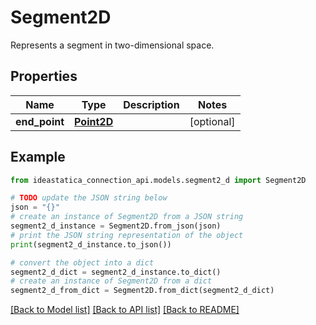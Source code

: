 # Segment2D

Represents a segment in two-dimensional space.

## Properties

Name | Type | Description | Notes
------------ | ------------- | ------------- | -------------
**end_point** | [**Point2D**](Point2D.md) |  | [optional] 

## Example

```python
from ideastatica_connection_api.models.segment2_d import Segment2D

# TODO update the JSON string below
json = "{}"
# create an instance of Segment2D from a JSON string
segment2_d_instance = Segment2D.from_json(json)
# print the JSON string representation of the object
print(segment2_d_instance.to_json())

# convert the object into a dict
segment2_d_dict = segment2_d_instance.to_dict()
# create an instance of Segment2D from a dict
segment2_d_from_dict = Segment2D.from_dict(segment2_d_dict)
```
[[Back to Model list]](../README.md#documentation-for-models) [[Back to API list]](../README.md#documentation-for-api-endpoints) [[Back to README]](../README.md)


